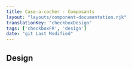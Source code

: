 ```yaml
---
title: Case-a-cocher - Composants
layout: "layouts/component-documentation.njk"
translationKey: "checkboxDesign"
tags: ['checkboxFR', 'design']
date: "git Last Modified"
---
```


## Design